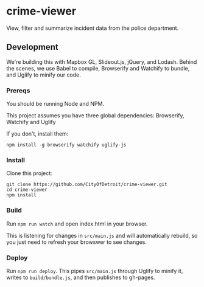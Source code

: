 # crime-viewer

View, filter and summarize incident data from the police department.

## Development

We're building this with Mapbox GL, Slideout.js, jQuery, and Lodash. Behind the scenes, we use Babel to compile, Browserify and Watchify to bundle, and Uglify to minify our code.

### Prereqs

You should be running Node and NPM.

This project assumes you have three global dependencies: Browserify, Watchify and Uglify

If you don't, install them:
```
npm install -g browserify watchify uglify-js
```

### Install

Clone this project:
```
git clone https://github.com/CityOfDetroit/crime-viewer.git
cd crime-viewer
npm install
```

### Build

Run `npm run watch` and open index.html in your browser. 

This is listening for changes in `src/main.js` and will automatically rebuild, so you just need to refresh your browswer to see changes.

### Deploy

Run `npm run deploy`. This pipes `src/main.js` through Uglify to minify it, writes to `build/bundle.js`, and then publishes to gh-pages.
